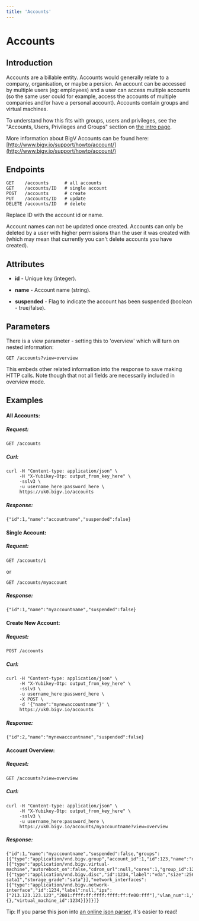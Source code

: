 ```yaml
---
title: 'Accounts'
---
```


# Accounts

## Introduction 

Accounts are a billable entity. Accounts would generally relate to a company, organisation, or maybe a persion. An account can be accessed by multiple users (eg: employees) and a user can access multiple accounts (so the same user could for example, access the accounts of multiple companies and/or have a personal account). Accounts contain groups and virtual machines.

To understand how this fits with groups, users and privileges, see the "Accounts, Users, Privileges and Groups" section on [the intro page](/notes/intro).

More information about BigV Accounts can be found here: [http://www.bigv.io/support/howto/account/](http://www.bigv.io/support/howto/account/)


## Endpoints

    GET    /accounts      # all accounts
    GET    /accounts/ID   # single account
    POST   /accounts      # create
    PUT    /accounts/ID   # update
    DELETE /accounts/ID   # delete

Replace ID with the account id or name.

Account names can not be updated once created. Accounts can only be deleted by a user with higher permissions than the user it was created with (which may mean that currently you can't delete accounts you have created).


## Attributes

* **id** - Unique key (integer).

* **name** - Account name (string).

* **suspended** - Flag to indicate the account has been suspended (boolean - true/false).


## Parameters

There is a view parameter - setting this to 'overview' which will turn on nested information:

    GET /accounts?view=overview

This embeds other related information into the response to save making HTTP calls. Note though that not all fields are necessarily included in overview mode.


## Examples


#### All Accounts:

##### Request:

    GET /accounts

##### Curl:

    curl -H "Content-type: application/json" \
         -H "X-Yubikey-Otp: output_from_key_here" \
         -sslv3 \
         -u username_here:password_here \
         https://uk0.bigv.io/accounts

##### Response:

    {"id":1,"name":"accountname","suspended":false}


#### Single Account:

##### Request:

    GET /accounts/1

or

    GET /accounts/myaccount

##### Response:

    {"id":1,"name":"myaccountname","suspended":false}

#### Create New Account:

##### Request:

    POST /accounts

##### Curl:

    curl -H "Content-type: application/json" \
         -H "X-Yubikey-Otp: output_from_key_here" \
         -sslv3 \
         -u username_here:password_here \
         -X POST \
         -d '{"name":"mynewaccountname"}' \
         https://uk0.bigv.io/accounts

##### Response:

    {"id":2,"name":"mynewaccountname","suspended":false}


#### Account Overview:

##### Request:

    GET /accounts?view=overview

##### Curl:

    curl -H "Content-type: application/json" \
         -H "X-Yubikey-Otp: output_from_key_here" \
         -sslv3 \
         -u username_here:password_here \
         https://uk0.bigv.io/accounts/myaccountname?view=overview


##### Response:

    {"id":1,"name":"myaccountname","suspended":false,"groups":[{"type":"application/vnd.bigv.group","account_id":1,"id":123,"name":"default","virtual_machines":[{"type":"application/vnd.bigv.virtual-machine","autoreboot_on":false,"cdrom_url":null,"cores":1,"group_id":123,"id":1234,"management_address":"213.123.123.123","memory":1024,"name":"myhostname","power_on":false,"keymap":null,"deleted":false,"hostname":"myhostname.default.myaccountname.uk0.bigv.io","head":null,"hardware_profile":"virtio2013","hardware_profile_locked":false,"discs":[{"type":"application/vnd.bigv.disc","id":1234,"label":"vda","size":25600,"virtual_machine_id":1234,"storage_pool":"tail1-sata1","storage_grade":"sata"}],"network_interfaces":[{"type":"application/vnd.bigv.network-interface","id":1234,"label":null,"ips":["213.123.123.123","2001:ffff:ff:ffff:ffff:ff:fe00:fff"],"vlan_num":1,"mac":"fe:ff:ff:00:ff:ff","extra_ips":{},"virtual_machine_id":1234}]}]}]}

Tip: If you parse this json into [an online json parser](http://json.parser.online.fr/), it's easier to read!
